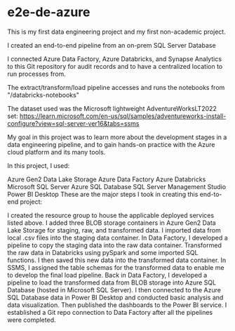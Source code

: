 # e2e-de-azure

This is my first data engineering project and my first non-academic project.

I created an end-to-end pipeline from an on-prem SQL Server Database

I connected Azure Data Factory, Azure Databricks, and Synapse Analytics to this Git repository for audit records and to have a centralized location to run processes from.

The extract/transform/load pipeline accesses and runs the notebooks from "/databricks-notebooks"

The dataset used was the Microsoft lightweight AdventureWorksLT2022 set: https://learn.microsoft.com/en-us/sql/samples/adventureworks-install-configure?view=sql-server-ver16&tabs=ssms

My goal in this project was to learn more about the development stages in a data engineering pipeline, and to gain hands-on practice with the Azure cloud platform and its many tools.

In this project, I used:

Azure Gen2 Data Lake Storage
Azure Data Factory
Azure Databricks
Microsoft SQL Server
Azure SQL Database
SQL Server Management Studio
Power BI Desktop
These are the major steps I took in creating this end-to-end project:

I created the resource group to house the applicable deployed services listed above.
I added three BLOB storage containers in Azure Gen2 Data Lake Storage for staging, raw, and transformed data.
I imported data from local .csv files into the staging data container.
In Data Factory, I developed a pipeline to copy the staging data into the raw data container.
Transformed the raw data in Databricks using pySpark and some imported SQL functions. I then saved this new data into the transformed data container.
In SSMS, I assigned the table schemas for the transformed data to enable me to develop the final load pipeline.
Back in Data Factory, I developed a pipeline to load the transformed data from BLOB storage into Azure SQL Database (hosted in Microsoft SQL Server).
I then connected to the Azure SQL Database data in Power BI Desktop and conducted basic analysis and data visualization.
Then published the dashboards to the Power BI service.
I established a Git repo connection to Data Factory after all the pipelines were completed.
